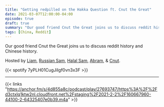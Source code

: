 ```yaml
---
title: "Getting redpilled on the Hakka Question ft. Cnut the Great"
date: 2021-03-07T12:00:00-04:00
episode: true
draft: true
summary: "Our good friend Cnut the Great joins us to discuss reddit history and Chinese history"
tags: [China, Reddit]
---
```


Our good friend Cnut the Great joins us to discuss reddit history and Chinese history.

Hosted by [Liam](https://twitter.com/LegoRacers2), [Russian Sam](https://twitter.com/OverproducedPMC), [Halal Sam](https://twitter.com/halaljew), [Abram](https://twitter.com/abnormcore), & [Cnut](https://twitter.com/cnut_real).

{{< spotify 7yPLH01CugJiIgf0vn3x3F >}}

---

{{< links "https://anchor.fm/s/4d855a8c/podcast/play/27693747/https%3A%2F%2Fd3ctxlq1ktw2nl.cloudfront.net%2Fstaging%2F2021-2-2%2F160667960-44100-2-64325407e0b39.m4a" >}}
